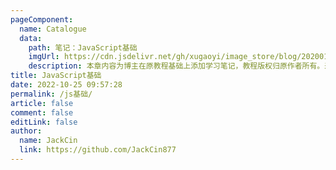 ```yaml
---
pageComponent:
  name: Catalogue
  data:
    path: 笔记：JavaScript基础
    imgUrl: https://cdn.jsdelivr.net/gh/xugaoyi/image_store/blog/20200112120340.png
    description: 本章内容为博主在原教程基础上添加学习笔记，教程版权归原作者所有。来源：<a href='https://wangdoc.com/javascript/' target='_blank'>JavaScript教程</a>
title: JavaScript基础
date: 2022-10-25 09:57:28
permalink: /js基础/
article: false
comment: false
editLink: false
author: 
  name: JackCin
  link: https://github.com/JackCin877
---
```


